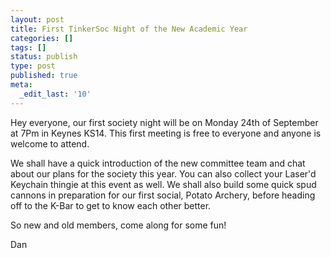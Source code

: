 ```yaml
---
layout: post
title: First TinkerSoc Night of the New Academic Year
categories: []
tags: []
status: publish
type: post
published: true
meta:
  _edit_last: '10'
---
```

Hey everyone, our first society night will be on Monday 24th of September at
7Pm in Keynes KS14. This first meeting is free to everyone and anyone is
welcome to attend.

We shall have a quick introduction of the new committee team and chat about our
plans for the society this year. You can also collect your Laser'd Keychain
thingie at this event as well. We shall also build some quick spud cannons in
preparation for our first social, Potato Archery, before heading off to the
K-Bar to get to know each other better.

So new and old members, come along for some fun!

Dan
